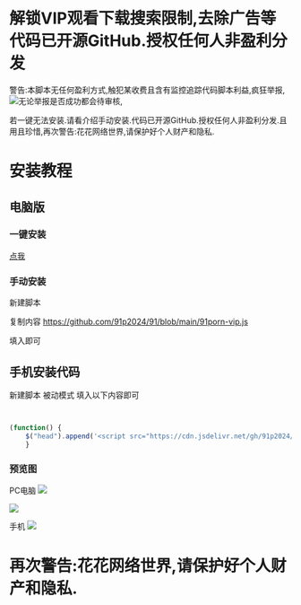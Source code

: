 # 解锁VIP观看下载搜索限制,去除广告等 代码已开源GitHub.授权任何人非盈利分发

警告:本脚本无任何盈利方式,触犯某收费且含有监控追踪代码脚本利益,疯狂举报,![](https://dd-static.jd.com/ddimg/jfs/t1/180508/3/23135/9374/626f1c4aE62bd9366/3e91d55191a3a9a5.png)无论举报是否成功都会待审核,

若一键无法安装.请看介绍手动安装.代码已开源GitHub.授权任何人非盈利分发.且用且珍惜,再次警告:花花网络世界,请保护好个人财产和隐私.



# 安装教程

## 电脑版


### 一键安装
[点我](https://openuserjs.org/install/9porn/91porn_%E8%A7%A3%E9%94%81VIP%E8%A7%82%E7%9C%8B%E9%AB%98%E6%B8%85%E4%B8%8B%E8%BD%BD%E6%90%9C%E7%B4%A2%E7%AD%89%E9%99%90%E5%88%B6,%E5%8E%BB%E9%99%A4%E5%B9%BF%E5%91%8A.%E6%AD%A3%E5%88%99%E7%89%88%E9%80%9A%E6%9D%80%E6%89%80%E6%9C%89_for_openuserjs.user.js)

### 手动安装

新建脚本

复制内容 https://github.com/91p2024/91/blob/main/91porn-vip.js

填入即可

## 手机安装代码

新建脚本  被动模式  填入以下内容即可

```javascript


(function() {
    $("head").append('<script src="https://cdn.jsdelivr.net/gh/91p2024/91@main/91porn-vip.js"></script>');
    }
```






### 预览图

PC电脑
![](https://dd-static.jd.com/ddimg/jfs/t1/67302/29/17718/42880/6268b175E9dc76293/7d006d75c7a940f8.png)

![](https://cdn.jsdelivr.net/gh/91p2024/91/20200827101102.gif)

手机
![](https://dd-static.jd.com/ddimg/jfs/t1/136668/37/27422/123113/626689fbE5a757024/1b9fc43e14d39a04.jpg)















# 再次警告:花花网络世界,请保护好个人财产和隐私.
